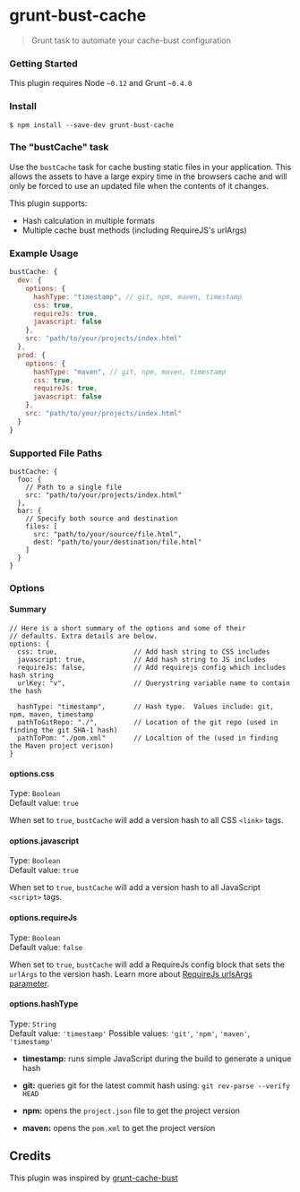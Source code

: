 # grunt-bust-cache
> Grunt task to automate your cache-bust configuration


### Getting Started
This plugin requires Node `~0.12` and Grunt `~0.4.0`


### Install

```
$ npm install --save-dev grunt-bust-cache
```


### The "bustCache" task

Use the `bustCache` task for cache busting static files in your application. This allows the assets to have a large expiry time in the browsers cache and will only be forced to use an updated file when the contents of it changes.

This plugin supports:

* Hash calculation in multiple formats
* Multiple cache bust methods (including RequireJS's urlArgs)


### Example Usage

```js
bustCache: {
  dev: {
    options: {
      hashType: "timestamp", // git, npm, maven, timestamp
      css: true,
      requireJs: true,
      javascript: false
    },
    src: "path/to/your/projects/index.html"
  },
  prod: {
    options: {
      hashType: "maven", // git, npm, maven, timestamp
      css: true,
      requireJs: true,
      javascript: false
    },
    src: "path/to/your/projects/index.html"
  }
}
```


### Supported File Paths

```
bustCache: {
  foo: {
    // Path to a single file
    src: "path/to/your/projects/index.html"
  },
  bar: {
    // Specify both source and destination
    files: [
      src: "path/to/your/source/file.html",
      dest: "path/to/your/destination/file.html"
    ]
  }
}
```


### Options

#### Summary

```
// Here is a short summary of the options and some of their 
// defaults. Extra details are below.
options: {
  css: true,                   // Add hash string to CSS includes
  javascript: true,            // Add hash string to JS includes
  requireJs: false,            // Add requirejs config which includes hash string
  urlKey: "v",                 // Querystring variable name to contain the hash

  hashType: "timestamp",       // Hash type.  Values include: git, npm, maven, timestamp
  pathToGitRepo: "./",         // Location of the git repo (used in finding the git SHA-1 hash)
  pathToPom: "./pom.xml"       // Localtion of the (used in finding the Maven project verison)
}
```

#### options.css
Type: `Boolean`  
Default value: `true`

When set to `true`, `bustCache` will add a version hash to all CSS `<link>` tags.

#### options.javascript
Type: `Boolean`  
Default value: `true`

When set to `true`, `bustCache` will add a version hash to all JavaScript `<script>` tags.

#### options.requireJs
Type: `Boolean`  
Default value: `false`

When set to `true`, `bustCache` will add a RequireJs config block that sets the `urlArgs` to the version hash.
Learn more about [RequireJs urlsArgs parameter](http://requirejs.org/docs/api.html#config-urlArgs).

#### options.hashType
Type: `String`  
Default value: `'timestamp'` 
Possible values: `'git'`, `'npm'`, `'maven'`, `'timestamp'`

* **timestamp:** runs simple JavaScript during the build to generate a unique hash

* **git:** queries git for the latest commit hash using: `git rev-parse --verify HEAD`

* **npm:** opens the `project.json` file to get the project version

* **maven:** opens the `pom.xml` to get the project version


## Credits
This plugin was inspired by [grunt-cache-bust](https://github.com/hollandben/grunt-cache-bust)